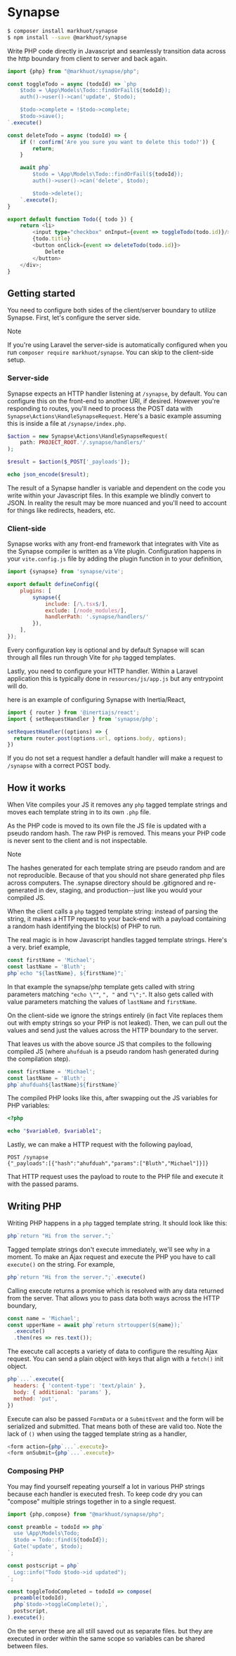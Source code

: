 Synapse
====

```bash
$ composer install markhuot/synapse
$ npm install --save @markhuot/synapse
```

Write PHP code directly in Javascript and seamlessly transition data across the http boundary from client to server and back again.

```ts
import {php} from "@markhuot/synapse/php";

const toggleTodo = async (todoId) => `php
    $todo = \App\Models\Todo::findOrFail(${todoId});
    auth()->user()->can('update', $todo);

    $todo->complete = !$todo->complete;
    $todo->save();
`.execute()

const deleteTodo = async (todoId) => {
    if (! confirm('Are you sure you want to delete this todo?')) {
        return;
    }

    await php`
        $todo = \App\Models\Todo::findOrFail(${todoId});
        auth()->user()->can('delete', $todo);

        $todo->delete();
    `.execute();
}

export default function Todo({ todo }) {
    return <li>
        <input type="checkbox" onInput={event => toggleTodo(todo.id)}/>
        {todo.title}
        <button onClick={event => deleteTodo(todo.id)}>
            Delete
        </button>
    </div>;
}
```

Getting started
---

You need to configure both sides of the client/server boundary to utilize Synapse. First, let's configure the server side.

> [!NOTE]
> If you're using Laravel the server-side is automatically configured when you run `composer require markhuot/synapse`. You can skip to the client-side setup.

### Server-side

Synapse expects an HTTP handler listening at `/synapse`, by default. You can configure this on the front-end to another URI, if desired. However you're responding to routes, you'll need to process the POST data with `Synapse\Actions\HandleSynapseRequest`. Here's a basic example assuming this is inside a file at `/synapse/index.php`.

```php
$action = new Synapse\Actions\HandleSynapseRequest(
    path: PROJECT_ROOT.'/.synapse/handlers/'
);

$result = $action($_POST['_payloads']);

echo json_encode($result);
```

The result of a Synapse handler is variable and dependent on the code you write within your Javascript files. In this example we blindly convert to JSON. In reality the result may be more nuanced and you'll need to account for things like redirects, headers, etc.

### Client-side

Synapse works with any front-end framework that integrates with Vite as the Synapse compiler is written as a Vite plugin. Configuration happens in your `vite.config.js` file by adding the plugin function in to your definition,

```js
import {synapse} from 'synapse/vite';

export default defineConfig({
    plugins: [
        synapse({
            include: [/\.tsx$/],
            exclude: [/node_modules/],
            handlerPath: '.synapse/handlers/'
        }),
    ],
});
```

Every configuration key is optional and by default Synapse will scan through all files run through Vite for `php` tagged templates.

Lastly, you need to configure your HTTP handler. Within a Laravel application this is typically done in `resources/js/app.js` but any entrypoint will do.

here is an example of configuring Synapse with Inertia/React,

```js
import { router } from '@inertiajs/react';
import { setRequestHandler } from 'synapse/php';

setRequestHandler((options) => {
  return router.post(options.url, options.body, options);
})
```

If you do not set a request handler a default handler will make a request to `/synapse` with a correct POST body.

## How it works

When Vite compiles your JS it removes any `php` tagged template strings and moves each template string in to its own `.php` file.

As the PHP code is moved to its own file the JS file is updated with a pseudo random hash. The raw PHP is removed. This means your PHP code is never sent to the client and is not inspectable.

> [!NOTE]
> The hashes generated for each template string are pseudo random and are not reproducible. Because of that you should not share generated php files across computers. The .synapse directory should be .gitignored and re-generated in dev, staging, and production--just like you would your compiled JS.

When the client calls a `php` tagged template string: instead of parsing the string, it makes a HTTP request to your back-end with a payload containing a random hash identifying the block(s) of PHP to run.

The real magic is in how Javascript handles tagged template strings. Here's a very. brief example,

```js
const firstName = 'Michael';
const lastName = 'Bluth';
php`echo "${lastName}, ${firstName}";`
```

In that example the synapse/php template gets called with string parameters matching `"echo \""`, `", "` and `"\";"`. It also gets called with value parameters matching the values of `lastName` and `firstName`.

On the client-side we ignore the strings entirely (in fact Vite replaces them out with empty strings so your PHP is not leaked). Then, we can pull out the values and send just the values across the HTTP boundary to the server.

That leaves us with the above source JS that compiles to the following compiled JS (where `ahufduah` is a pseudo random hash generated during the compilation step).

```js
const firstName = 'Michael';
const lastName = 'Bluth';
php`ahufduah${lastName}${firstName}`
```

The compiled PHP looks like this, after swapping out the JS variables for PHP variables:

```php
<?php

echo "$variable0, $variable1";
```

Lastly, we can make a HTTP request with the following payload,

```http
POST /synapse
{"_payloads":[{"hash":"ahufduah","params":["Bluth","Michael"]}]}
```

That HTTP request uses the payload to route to the PHP file and execute it with the passed params.

Writing PHP
---

Writing PHP happens in a `php` tagged template string. It should look like this:

```js
php`return "Hi from the server.";`
```

Tagged template strings don't execute immediately, we'll see why in a moment. To make an Ajax request and execute the PHP you have to call `execute()` on the string. For example,

```js
php`return "Hi from the server.";`.execute()
```

Calling execute returns a promise which is resolved with any data returned from the server. That allows you to pass data both ways across the HTTP boundary,

```js
const name = 'Michael';
const upperName = await php`return strtoupper(${name});`
  .execute()
  .then(res => res.text());
```

The execute call accepts a variety of data to configure the resulting Ajax request. You can send a plain object with keys that align with a `fetch()` init object.

```js
php`...`.execute({
  headers: { 'content-type': 'text/plain' },
  body: { additional: 'params' },
  method: 'put',
})
```
Execute can also be passed `FormData` or a `SubmitEvent` and the form will be serialized and submitted. That means both of these are valid too. Note the lack of `()` when using the tagged template string as a handler,

```js
<form action={php`...`.execute}>
<form onSubmit={php`...`.execute}>
```

### Composing PHP


You may find yourself repeating yourself a lot in various PHP strings because each handler is executed fresh. To keep code dry you can "compose" multiple strings together in to a single request.

```js
import {php,compose} from "@markhuot/synapse/php";

const preamble = todoId => php`
  use \App\Models\Todo;
  $todo = Todo::find(${todoId});
  Gate('update', $todo);
`;

const postscript = php`
  Log::info("Todo $todo->id updated");
`;

const toggleTodoCompleted = todoId => compose(
  preamble(todoId),
  php`$todo->toggleComplete();`,
  postscript,
).execute();
```

On the server these are all still saved out as separate files. but they are executed in order within the same scope so variables can be shared between files.
